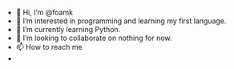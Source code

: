 - 👋 Hi, I’m @foamk
- 👀 I’m interested in programming and learning my first language. 
- 🌱 I’m currently learning Python.
- 💞️ I’m looking to collaborate on nothing for now.
- 📫 How to reach me 
- 

<!---
foamk/foamk is a ✨ special ✨ repository because its `README.md` (this file) appears on your GitHub profile.
You can click the Preview link to take a look at your changes.
--->
